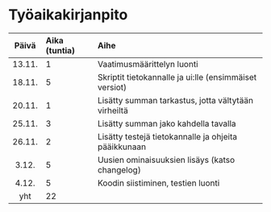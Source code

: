 # Työaikakirjanpito

| Päivä | Aika (tuntia) | Aihe  |
| :----:|:-----| :-----|
| 13.11. | 1    | Vaatimusmäärittelyn luonti |
| 18.11. | 5    | Skriptit tietokannalle ja ui:lle (ensimmäiset versiot) | 
| 20.11. | 1    | Lisätty summan tarkastus, jotta vältytään virheiltä |
| 25.11. | 3    | Lisätty summan jako kahdella tavalla |
| 26.11. | 2    | Lisätty testejä tietokannalle ja ohjeita pääikkunaan |
| 3.12. | 5    | Uusien ominaisuuksien lisäys (katso changelog) |
| 4.12. | 5    | Koodin siistiminen, testien luonti |
| yht   | 22    | | 